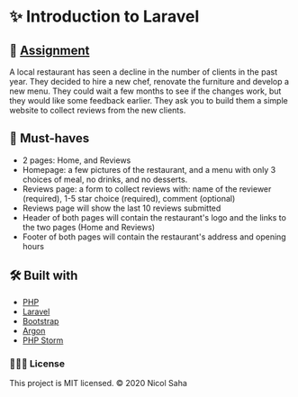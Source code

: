 # ✨ Introduction to Laravel
## 📓 [Assignment](https://github.com/becodeorg/gnt-yu-3-21/tree/master/3.The-Mountain/7.Laravel)
A local restaurant has seen a decline in the number of clients in the past year. They decided to hire a new chef, renovate the furniture and develop a new menu.
They could wait a few months to see if the changes work, but they would like some feedback earlier. They ask you to build them a simple website to collect reviews from the new clients.

## 💭 Must-haves
- 2 pages: Home, and Reviews
- Homepage: a few pictures of the restaurant, and a menu with only 3 choices of meal, no drinks, and no desserts.
- Reviews page: a form to collect reviews with: name of the reviewer (required), 1-5 star choice (required), comment (optional)
- Reviews page will show the last 10 reviews submitted
- Header of both pages will contain the restaurant's logo and the links to the two pages (Home and Reviews)
- Footer of both pages will contain the restaurant's address and opening hours

## 🛠 Built with
- [PHP](https://www.php.net/)
- [Laravel](https://laravel.com/)
- [Bootstrap](https://getbootstrap.com/)
- [Argon](https://demos.creative-tim.com/argon-design-system/index.html)
- [PHP Storm](https://www.jetbrains.com/phpstorm/)

### 👩🏻‍💻 License 
This project is MIT licensed.
© 2020 Nicol Saha
